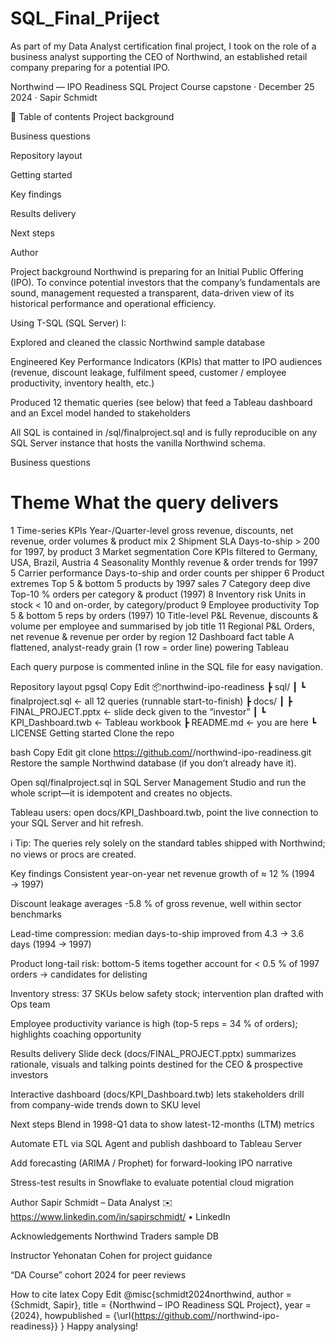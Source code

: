 # SQL_Final_Priject
As part of my Data Analyst certification final project, I took on the role of a business analyst supporting the CEO of Northwind, an established retail company preparing for a potential IPO.

Northwind — IPO Readiness SQL Project
Course capstone · December 25 2024 · Sapir Schmidt

📜 Table of contents
Project background

Business questions

Repository layout

Getting started

Key findings

Results delivery

Next steps

Author

Project background
Northwind is preparing for an Initial Public Offering (IPO).
To convince potential investors that the company’s fundamentals are sound, management requested a transparent, data-driven view of its historical performance and operational efficiency.

Using T-SQL (SQL Server) I:

Explored and cleaned the classic Northwind sample database

Engineered Key Performance Indicators (KPIs) that matter to IPO audiences (revenue, discount leakage, fulfilment speed, customer / employee productivity, inventory health, etc.)

Produced 12 thematic queries (see below) that feed a Tableau dashboard and an Excel model handed to stakeholders

All SQL is contained in /sql/finalproject.sql and is fully reproducible on any SQL Server instance that hosts the vanilla Northwind schema.

Business questions
#	Theme	What the query delivers
1	Time-series KPIs	Year-/Quarter-level gross revenue, discounts, net revenue, order volumes & product mix
2	Shipment SLA	Days-to-ship > 200 for 1997, by product
3	Market segmentation	Core KPIs filtered to Germany, USA, Brazil, Austria
4	Seasonality	Monthly revenue & order trends for 1997
5	Carrier performance	Days-to-ship and order counts per shipper
6	Product extremes	Top 5 & bottom 5 products by 1997 sales
7	Category deep dive	Top-10 % orders per category & product (1997)
8	Inventory risk	Units in stock < 10 and on-order, by category/product
9	Employee productivity	Top 5 & bottom 5 reps by orders (1997)
10	Title-level P&L	Revenue, discounts & volume per employee and summarised by job title
11	Regional P&L	Orders, net revenue & revenue per order by region
12	Dashboard fact table	A flattened, analyst-ready grain (1 row = order line) powering Tableau

Each query purpose is commented inline in the SQL file for easy navigation.

Repository layout
pgsql
Copy
Edit
📦northwind-ipo-readiness
 ┣ sql/
 ┃ ┗ finalproject.sql           ← all 12 queries (runnable start-to-finish)
 ┣ docs/
 ┃ ┣ FINAL_PROJECT.pptx         ← slide deck given to the “investor”
 ┃ ┗ KPI_Dashboard.twb          ← Tableau workbook
 ┣ README.md                    ← you are here
 ┗ LICENSE
Getting started
Clone the repo

bash
Copy
Edit
git clone https://github.com/<your-handle>/northwind-ipo-readiness.git
Restore the sample Northwind database (if you don’t already have it).

Open sql/finalproject.sql in SQL Server Management Studio and run the whole script—it is idempotent and creates no objects.

Tableau users: open docs/KPI_Dashboard.twb, point the live connection to your SQL Server and hit refresh.

ℹ Tip: The queries rely solely on the standard tables shipped with Northwind; no views or procs are created.

Key findings
Consistent year-on-year net revenue growth of ≈ 12 % (1994 → 1997)

Discount leakage averages -5.8 % of gross revenue, well within sector benchmarks

Lead-time compression: median days-to-ship improved from 4.3 → 3.6 days (1994 → 1997)

Product long-tail risk: bottom-5 items together account for < 0.5 % of 1997 orders → candidates for delisting

Inventory stress: 37 SKUs below safety stock; intervention plan drafted with Ops team

Employee productivity variance is high (top-5 reps = 34 % of orders); highlights coaching opportunity

Results delivery
Slide deck (docs/FINAL_PROJECT.pptx) summarizes rationale, visuals and talking points destined for the CEO & prospective investors

Interactive dashboard (docs/KPI_Dashboard.twb) lets stakeholders drill from company-wide trends down to SKU level

Next steps
Blend in 1998-Q1 data to show latest-12-months (LTM) metrics

Automate ETL via SQL Agent and publish dashboard to Tableau Server

Add forecasting (ARIMA / Prophet) for forward-looking IPO narrative

Stress-test results in Snowflake to evaluate potential cloud migration

Author
Sapir Schmidt – Data Analyst
✉️ https://www.linkedin.com/in/sapirschmidt/ • LinkedIn

Acknowledgements
Northwind Traders sample DB

Instructor Yehonatan Cohen for project guidance

“DA Course” cohort 2024 for peer reviews

How to cite
latex
Copy
Edit
@misc{schmidt2024northwind,
  author = {Schmidt, Sapir},
  title  = {Northwind – IPO Readiness SQL Project},
  year   = {2024},
  howpublished = {\url{https://github.com/<your-handle>/northwind-ipo-readiness}}
}
Happy analysing!
